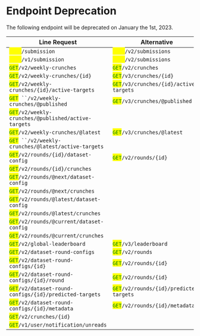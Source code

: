 # Endpoint Deprecation

The following endpoint will be deprecated on January the 1st, 2023.

| Line Request                                                                              | Alternative                                                                |
| ----------------------------------------------------------------------------------------- | -------------------------------------------------------------------------- |
| <mark style="color:yellow;">`POST`</mark>`/submission`                                    | <mark style="color:yellow;">`POST`</mark>`/v2/submissions`                 |
| <mark style="color:yellow;">`POST`</mark>`/v1/submission`                                 | <mark style="color:yellow;">`POST`</mark>`/v2/submissions`                 |
| <mark style="color:green;">`GET`</mark>`/v2/weekly-crunches`                              | <mark style="color:green;">`GET`</mark>`/v2/crunches`                      |
| <mark style="color:green;">`GET`</mark>`/v2/weekly-crunches/{id}`                         | <mark style="color:green;">`GET`</mark>`/v3/crunches/{id}`                 |
| <mark style="color:green;">`GET`</mark>`/v2/weekly-crunches/{id}/active-targets`          | <mark style="color:green;">`GET`</mark>`/v3/crunches/{id}/active-targets`  |
| <mark style="color:green;">`GET`</mark>` ``/v2/weekly-crunches/@published`                | <mark style="color:green;">`GET`</mark>`/v3/crunches/@published`           |
| <mark style="color:green;">`GET`</mark>`/v2/weekly-crunches/@published/active-targets`    |                                                                            |
| <mark style="color:green;">`GET`</mark>`/v2/weekly-crunches/@latest`                      | <mark style="color:green;">`GET`</mark>`/v3/crunches/@latest`              |
| <mark style="color:green;">`GET`</mark>` ``/v2/weekly-crunches/@latest/active-targets`    |                                                                            |
| <mark style="color:green;">`GET`</mark>`/v2/rounds/{id}/dataset-config`                   | <mark style="color:green;">`GET`</mark>`/v2/rounds/{id}`                   |
| <mark style="color:green;">`GET`</mark>`/v2/rounds/{id}/crunches`                         |                                                                            |
| <mark style="color:green;">`GET`</mark>`/v2/rounds/@next/dataset-config`                  |                                                                            |
| <mark style="color:green;">`GET`</mark>`/v2/rounds/@next/crunches`                        |                                                                            |
| <mark style="color:green;">`GET`</mark>`/v2/rounds/@latest/dataset-config`                |                                                                            |
| <mark style="color:green;">`GET`</mark>`/v2/rounds/@latest/crunches`                      |                                                                            |
| <mark style="color:green;">`GET`</mark>`/v2/rounds/@current/dataset-config`               |                                                                            |
| <mark style="color:green;">`GET`</mark>`/v2/rounds/@current/crunches`                     |                                                                            |
| <mark style="color:green;">`GET`</mark>`/v2/global-leaderboard`                           | <mark style="color:green;">`GET`</mark>`/v3/leaderboard`                   |
| <mark style="color:green;">`GET`</mark>`/v2/dataset-round-configs`                        | <mark style="color:green;">`GET`</mark>`/v2/rounds`                        |
| <mark style="color:green;">`GET`</mark>`/v2/dataset-round-configs/{id}`                   | <mark style="color:green;">`GET`</mark>`/v2/rounds/{id}`                   |
| <mark style="color:green;">`GET`</mark>`/v2/dataset-round-configs/{id}/round`             | <mark style="color:green;">`GET`</mark>`/v2/rounds/{id}`                   |
| <mark style="color:green;">`GET`</mark>`/v2/dataset-round-configs/{id}/predicted-targets` | <mark style="color:green;">`GET`</mark>`/v2/rounds/{id}/predicted-targets` |
| <mark style="color:green;">`GET`</mark>`/v2/dataset-round-configs/{id}/metadata`          | <mark style="color:green;">`GET`</mark>`/v2/rounds/{id}/metadata`          |
| <mark style="color:green;">`GET`</mark>`/v2/crunches/{id}`                                |                                                                            |
| <mark style="color:green;">`GET`</mark>`/v1/user/notification/unreads`                    |                                                                            |
